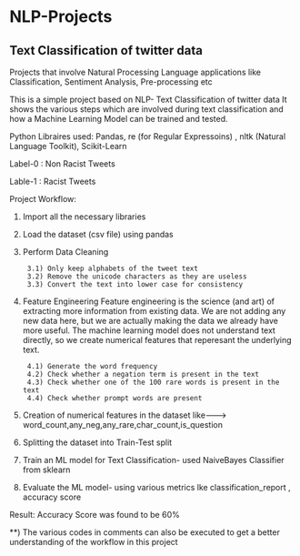 # NLP-Projects
## Text Classification of twitter data
Projects that involve Natural Processing Language applications like Classification, Sentiment Analysis, Pre-processing etc

This is a simple project based on NLP- Text Classification of twitter data
It shows the various steps which are involved during text classification and how a Machine Learning Model can be trained and tested.

Python Libraires used: Pandas, re (for Regular Expressoins) , nltk (Natural Language Toolkit), Scikit-Learn

Label-0 : Non Racist Tweets

Lable-1 : Racist Tweets

Project Workflow:

1) Import all the necessary libraries

2) Load the dataset (csv file) using pandas

3) Perform Data Cleaning
        
        3.1) Only keep alphabets of the tweet text
        3.2) Remove the unicode characters as they are useless
        3.3) Convert the text into lower case for consistency
        
4) Feature Engineering
   Feature engineering is the science (and art) of extracting more information from existing data. 
   We are not adding any new data here, but we are actually making the data we already have more useful.
   The machine learning model does not understand text directly, so we create numerical features that reperesant the underlying text.
   
        4.1) Generate the word frequency
        4.2) Check whether a negation term is present in the text
        4.3) Check whether one of the 100 rare words is present in the text
        4.4) Check whether prompt words are present
        
5) Creation of numerical features in the dataset like---> word_count,any_neg,any_rare,char_count,is_question

6) Splitting the dataset into Train-Test split

7) Train an ML model for Text Classification- used NaiveBayes Classifier from sklearn

8) Evaluate the ML model- using various metrics lke classification_report , accuracy score

Result: Accuracy Score was found to be 60%

**) The various codes in comments can also be executed to get a better understanding of the workflow in this project
